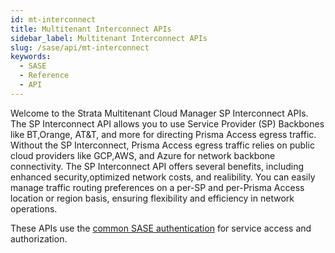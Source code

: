 ```yaml
---
id: mt-interconnect
title: Multitenant Interconnect APIs
sidebar_label: Multitenant Interconnect APIs
slug: /sase/api/mt-interconnect
keywords:
  - SASE
  - Reference
  - API
---
```


Welcome to the Strata Multitenant Cloud Manager SP Interconnect APIs. 
The SP Interconnect API allows you to use Service Provider (SP) Backbones like BT,Orange, AT&T, and more for directing Prisma Access egress traffic. Without the SP Interconnect, Prisma Access egress traffic relies on public cloud providers like GCP,AWS, and Azure for network backbone connectivity. The SP Interconnect API offers several benefits, including enhanced security,optimized network costs, and realibility. You can easily manage traffic routing preferences on a per-SP and per-Prisma Access location or region basis, ensuring flexibility and efficiency in network operations. 

These APIs use the [common SASE authentication](/sase/docs/getstarted) for service access and authorization.